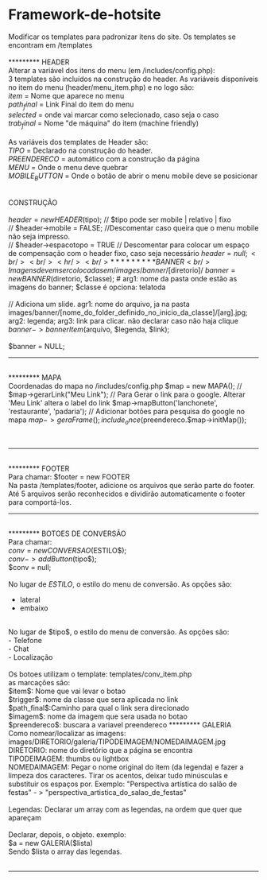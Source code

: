 # Framework-de-hotsite

Modificar os templates para padronizar itens do site. Os templates se encontram em /templates<br />
<br />
********* HEADER<br />
Alterar a variável dos itens do menu (em /includes/config.php):<br />
3 templates são incluídos na construção do header.
As variáveis disponíveis no item do menu (header/menu_item.php) e no logo são:<br />
$item$ = Nome que aparece no menu<br />
$path_final$ = Link Final do item do menu<br />
$selected$ = onde vai marcar como selecionado, caso seja o caso<br />
$trab_final$ = Nome "de máquina" do item (machine friendly)
<br /><br />
As variáveis dos templates de Header são:<br />
$TIPO$ = Declarado na construção do header.<br />
$PREENDERECO$ = automático com a construção da página<br />
$MENU$ = Onde o menu deve quebrar<br />
$MOBILE_BUTTON$ = Onde o botão de abrir o menu mobile deve se posicionar<br />
<br /><br />
CONSTRUÇÃO<br />
<br />
$header = new HEADER($tipo); // $tipo pode ser mobile | relativo | fixo<br />
// $header->mobile = FALSE; //Descomentar caso queira que o menu mobile não seja impresso.<br />
// $header->espacotopo = TRUE // Descomentar para colocar um espaço de compensação com o header fixo, caso seja necessário
$header = null;<br />
<br /><hr /><br />
********* BANNER<br />
Imagens devem ser colocadas em /images/banner/[$diretorio]/
$banner = new BANNER($diretorio, $classe); # arg1: nome da pasta onde estão as imagens do banner; $classe é opciona: telatoda<br />
<br />
// Adiciona um slide. agr1: nome do arquivo, ja na pasta images/banner/[nome_do_folder_definido_no_inicio_da_classe]/[arg].jpg; arg2: legenda; arg3: link para clicar. não declarar caso não haja clique<br />
$banner->bannerItem($arquivo, $legenda, $link);<br />
<br />
$banner = NULL;
<br /><hr /><br />
********* MAPA<br />
Coordenadas do mapa no /includes/config.php
$map = new MAPA();
// $map->gerarLink("Meu Link"); // Para Gerar o link para o google. Alterar 'Meu Link' altera o label do link
$map->mapButton('lanchonete', 'restaurante', 'padaria'); // Adicionar botões para pesquisa do google no mapa
$map->geraFrame();
include_once($preendereco.$map->initMap());

<br /><hr /><br />
********* FOOTER<br />
Para chamar:
$footer = new FOOTER<br />
Na pasta /templates/footer, adicione os arquivos que serão parte do footer.
Até 5 arquivos serão reconhecidos e dividirão automaticamente o footer para comportá-los.
<br /><hr /><br />
********* BOTOES DE CONVERSÃO<br />
Para chamar:<br />
$conv = new CONVERSAO($ESTILO$);<br />
$conv->addButton($tipo$);<br />
$conv = null;<br />
<br />
No lugar de $ESTILO$, o estilo do menu de conversão. As opções são:<br />
- lateral<br />
- embaixo<br />
<br />
No lugar de $tipo$, o estilo do menu de conversão. As opções são:<br />
- Telefone<br />
- Chat<br />
- Localização<br />
<br />
Os botoes utilizam o template: templates/conv_item.php<br />
as marcações são:<br />
$item$: Nome que vai levar o botao<br />
$trigger$: nome da classe que sera aplicada no link<br />
$path_final$:Caminho para qual o link sera direcionado<br />
$imagem$: nome da imagem que sera usada no botao<br />
$preendereco$: buscara a variavel preendereco
********* GALERIA<br />
Como nomear/localizar as imagens:<br />
images/DIRETORIO/galeria/TIPODEIMAGEM/NOMEDAIMAGEM.jpg<br />
DIRETORIO: nome do diretório que a página se encontra<br />
TIPODEIMAGEM: thumbs ou lightbox<br />
NOMEDAIMAGEM: Pegar o nome original do item (da legenda) e fazer a limpeza dos caracteres. Tirar os acentos, deixar tudo minúsculas e substituir os espaços por. Exemplo: "Perspectiva artística do salão de festas" - > "perspectiva_artistica_do_salao_de_festas"<br />
<br />
Legendas: Declarar um array com as legendas, na ordem que quer que apareçam<br />
<br />
Declarar, depois, o objeto. exemplo:<br />
$a = new GALERIA($lista)<br />
Sendo $lista o array das legendas.<br />
<br /><hr /><br />
